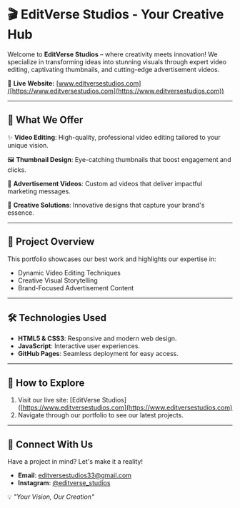 # 🎬 EditVerse Studios - Your Creative Hub

Welcome to **EditVerse Studios** – where creativity meets innovation! We specialize in transforming ideas into stunning visuals through expert video editing, captivating thumbnails, and cutting-edge advertisement videos.

🚀 **Live Website:** [www.editversestudios.com]([https://www.editversestudios.com](https://www.editversestudios.com))

---

## 🌟 What We Offer

✨ **Video Editing**: High-quality, professional video editing tailored to your unique vision.

🖼️ **Thumbnail Design**: Eye-catching thumbnails that boost engagement and clicks.

📣 **Advertisement Videos**: Custom ad videos that deliver impactful marketing messages.

🎨 **Creative Solutions**: Innovative designs that capture your brand's essence.

---

## 📂 Project Overview
This portfolio showcases our best work and highlights our expertise in:
- Dynamic Video Editing Techniques
- Creative Visual Storytelling
- Brand-Focused Advertisement Content

---

## 🛠️ Technologies Used
- **HTML5 & CSS3**: Responsive and modern web design.
- **JavaScript**: Interactive user experiences.
- **GitHub Pages**: Seamless deployment for easy access.

---

## 📌 How to Explore
1. Visit our live site: [EditVerse Studios]([https://www.editversestudios.com](https://www.editversestudios.com)
2. Navigate through our portfolio to see our latest projects.

---

## 📧 Connect With Us
Have a project in mind? Let's make it a reality!

- **Email**: editversestudios33@gmail.com
- **Instagram**: [@editverse_studios](https://instagram.com/editverse_studios)

💡 *"Your Vision, Our Creation"*
